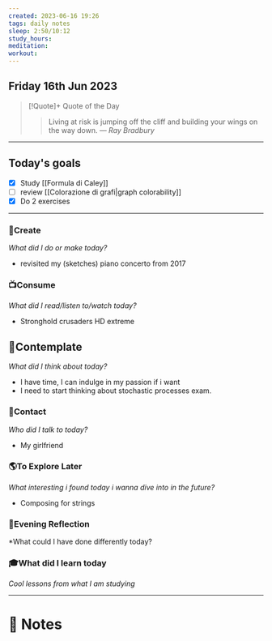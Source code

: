 ```yaml
---
created: 2023-06-16 19:26
tags: daily notes
sleep: 2:50/10:12
study_hours: 
meditation: 
workout:
---
```



## Friday 16th Jun 2023


> [!Quote]+ Quote of the Day  
> > Living at risk is jumping off the cliff and building your wings on the way down.
> — <cite>Ray Bradbury</cite>

--- 
## Today's goals

- [x] Study [[Formula di Caley]]
- [ ] review [[Colorazione di grafi|graph colorability]]
- [x] Do 2 exercises

---

### 🎨Create
*What did I do or make today?*
- revisited my (sketches) piano concerto from 2017
  
### 📺Consume
*What did I read/listen to/watch today?*
- Stronghold crusaders HD extreme
  
## 💭Contemplate
*What did I think about today?*
- I have time, I can indulge in my passion if i want
- I need to start thinking about stochastic processes exam.

### 👬Contact
*Who did I talk to today?*
- My girlfriend
  
### 🌎To Explore Later
*What interesting i found today i wanna dive into in the future?*
- Composing for strings

### 🌃Evening Reflection
*What could I have done differently today?


### 🎓What did I learn today
*Cool lessons from what I am studying*

---
# 📝 Notes


